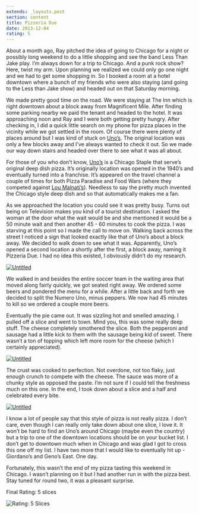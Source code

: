 ```yaml
---
extends: _layouts.post
section: content
title: Pizzeria Due
date: 2013-12-04
rating: 5
---
```


About a month ago, Ray pitched the idea of going to Chicago for a night or possibly long weekend to do a little shopping and see the band Less Than Jake play. I’m always down for a trip to Chicago. And a punk rock show? Here, twist my arm. Upon planning we realized we could only go one night and we had to get some shopping in. So I booked a room at a hotel downtown where a bunch of my friends who were also staying (and going to the Less than Jake show) and headed out on that Saturday morning.

We made pretty good time on the road. We were staying at The Inn which is right downtown about a block away from Magnificent Mile. After finding some parking nearby we paid the tenant and headed to the hotel. It was approaching noon and Ray and I were both getting pretty hungry. After checking in, I did a quick little search on my phone for pizza places in the vicinity while we got settled in the room. Of course there were plenty of places around but I was kind of stuck on [Uno’s](http://www.unos.com/). The original location was only a few blocks away and I’ve always wanted to check it out. So we made our way down stairs and headed over there to see what it was all about.

For those of you who don’t know, [Uno’s](http://www.unos.com/) is a Chicago Staple that serve’s original deep dish pizza. It’s originally location was opened in the 1940’s and eventually turned into a franchise. It’s appeared on the travel channel a couple of times for both Pizza Paradise and Food Wars (where they competed against [Lou Malnati’s](http://joeymarinara.com/post/61201158534/lou-manaltis)). Needless to say the pretty much invented the Chicago style deep dish and so that automatically makes me a fan.

As we approached the location you could see it was pretty busy. Turns out being on Television makes you kind of a tourist destination. I asked the woman at the door what the wait would be and she mentioned it would be a 50 minute wait and then another 45 - 60 minutes to cook the pizza. I was starving at this point so I made the call to move on. Walking back across the street I noticed a sign that looked exactly like that of Uno’s about a block away. We decided to walk down to see what it was. Apparently, Uno’s opened a second location a shortly after the first, a block away, naming it Pizzeria Due. I had no idea this existed, I obviously didn’t do my research.

[![Untitled](http://farm6.staticflickr.com/5528/11327892945_71d7ff69ed.jpg)](http://www.flickr.com/photos/joefearnley/11327892945/ "Untitled by joefearnley, on Flickr")

We walked in and besides the entire soccer team in the waiting area that moved along fairly quickly, we got seated right away. We ordered some beers and pondered the menu for a while. After a little back and forth we decided to split the Numero Uno, minus peppers. We now had 45 minutes to kill so we ordered a couple more beers.

Eventually the pie came out. It was sizzling hot and smelled amazing. I pulled off a slice and went to town. Mind you, this was some really deep stuff. The cheese completely smothered the slice. Both the pepperoni and sausage had a little kick to them with the sausage being kid of sweet. There wasn’t a ton of topping which left more room for the cheese (which I certainly appreciated).

[![Untitled](http://farm3.staticflickr.com/2891/11327971406_c435c00739.jpg)](http://www.flickr.com/photos/joefearnley/11327971406/ "Untitled by joefearnley, on Flickr")

The crust was cooked to perfection. Not overdone, not too flaky, just enough crunch to compete with the cheese. The sauce was more of a chunky style as opposed the paste. I’m not sure if I could tell the freshness much on this one. In the end, I took down about a slice and a half and celebrated every bite.

[![Untitled](http://farm3.staticflickr.com/2854/11327965976_e02443f876.jpg)](http://www.flickr.com/photos/joefearnley/11327965976/ "Untitled by joefearnley, on Flickr")

I know a lot of people say that this style of pizza is not really pizza. I don’t care, even though I can really only take down about one slice, I love it. It won’t be hard to find an Uno’s around Chicago (maybe even the country) but a trip to one of the downtown locations should be on your bucket list. I don’t get to downtown much when in Chicago and was glad I got to cross this one off my list. I have two more that I would like to eventually hit up - Giordano’s and Geno’s East. One day.

Fortunately, this wasn’t the end of my pizza tasting this weekend in Chicago. I wasn’t planning on it but I had another run in with the pizza best. Stay tuned for round two, it was a pleasant surprise.

Final Rating: 5 slices

![Rating: 5 Slices](/assets/img/pizza5_sm.jpg)